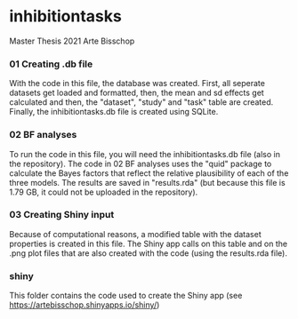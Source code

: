 # inhibitiontasks
Master Thesis 2021
Arte Bisschop

### 01 Creating .db file ###
With the code in this file, the database was created. First, all seperate datasets get loaded and formatted, 
then, the mean and sd effects get calculated and then, the "dataset", "study" and "task" table are created.
Finally, the inhibitiontasks.db file is created using SQLite.

### 02 BF analyses ###
To run the code in this file, you will need the inhibitiontasks.db file (also in the repository).
The code in 02 BF analyses uses the "quid" package to calculate the Bayes factors that reflect the relative
plausibility of each of the three models. The results are saved in "results.rda" (but because this file is 
1.79 GB, it could not be uploaded in the repository).

### 03 Creating Shiny input ###
Because of computational reasons, a modified table with the dataset properties is created in this file. 
The Shiny app calls on this table and on the .png plot files that are also created with the code (using the
results.rda file).

### shiny ###
This folder contains the code used to create the Shiny app (see https://artebisschop.shinyapps.io/shiny/)
